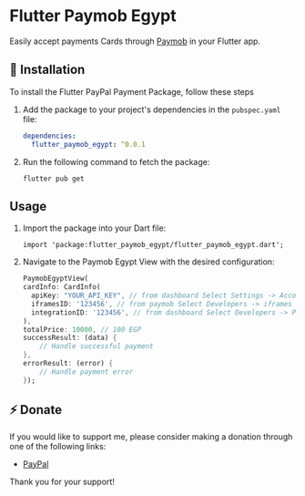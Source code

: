 
# Flutter Paymob Egypt

Easily accept payments Cards through [Paymob](https://paymob.pk) in your Flutter app.

## 🚀  Installation

To install the Flutter PayPal Payment Package, follow these steps

1. Add the package to your project's dependencies in the `pubspec.yaml` file:
   ```yaml
   dependencies:
     flutter_paymob_egypt: ^0.0.1
    ``` 
2. Run the following command to fetch the package:

    ``` 
    flutter pub get
    ``` 

## Usage
1. Import the package into your Dart file:

    ``` 
    import 'package:flutter_paymob_egypt/flutter_paymob_egypt.dart';
    ```
2. Navigate to the Paymob Egypt View with the desired configuration:
    ```dart
    PaymobEgyptView(
    cardInfo: CardInfo(
      apiKey: "YOUR_API_KEY", // from dashboard Select Settings -> Account Info -> API Key
      iframesID: '123456', // from paymob Select Developers -> iframes
      integrationID: '123456', // from dashboard Select Developers -> Payment Integrations -> Online Card ID 
    ),
    totalPrice: 10000, // 100 EGP
    successResult: (data) {
        // Handle successful payment
    },
    errorResult: (error) {
        // Handle payment error
    });
    
    ```

## ⚡ Donate 

If you would like to support me, please consider making a donation through one of the following links:

* [PayPal](https://paypal.me/Elbehairy20)

Thank you for your support!